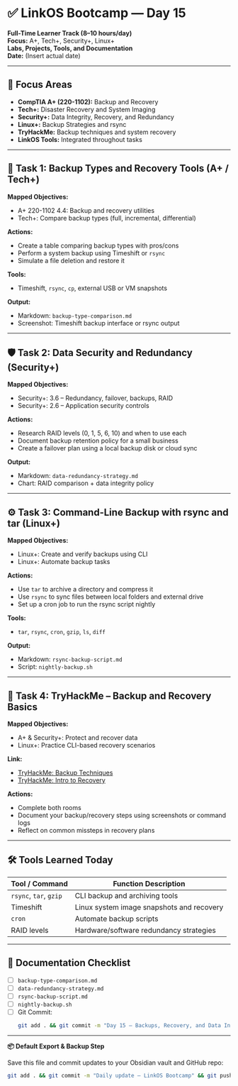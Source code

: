 # ✅ LinkOS Bootcamp — Day 15

**Full-Time Learner Track (8–10 hours/day)**  
**Focus:** A+, Tech+, Security+, Linux+  
**Labs, Projects, Tools, and Documentation**  
**Date:** (Insert actual date)

---

## 🧩 Focus Areas

- **CompTIA A+ (220-1102):** Backup and Recovery  
- **Tech+:** Disaster Recovery and System Imaging  
- **Security+:** Data Integrity, Recovery, and Redundancy  
- **Linux+:** Backup Strategies and rsync  
- **TryHackMe:** Backup techniques and system recovery  
- **LinkOS Tools:** Integrated throughout tasks

---

## 💾 Task 1: Backup Types and Recovery Tools (A+ / Tech+)

**Mapped Objectives:**  
- A+ 220-1102 4.4: Backup and recovery utilities  
- Tech+: Compare backup types (full, incremental, differential)

**Actions:**  
- Create a table comparing backup types with pros/cons  
- Perform a system backup using Timeshift or `rsync`  
- Simulate a file deletion and restore it

**Tools:**  
- Timeshift, `rsync`, `cp`, external USB or VM snapshots

**Output:**  
- Markdown: `backup-type-comparison.md`  
- Screenshot: Timeshift backup interface or rsync output

---

## 🛡️ Task 2: Data Security and Redundancy (Security+)

**Mapped Objectives:**  
- Security+: 3.6 – Redundancy, failover, backups, RAID  
- Security+: 2.6 – Application security controls

**Actions:**  
- Research RAID levels (0, 1, 5, 6, 10) and when to use each  
- Document backup retention policy for a small business  
- Create a failover plan using a local backup disk or cloud sync

**Output:**  
- Markdown: `data-redundancy-strategy.md`  
- Chart: RAID comparison + data integrity policy

---

## ⚙️ Task 3: Command-Line Backup with rsync and tar (Linux+)

**Mapped Objectives:**  
- Linux+: Create and verify backups using CLI  
- Linux+: Automate backup tasks

**Actions:**  
- Use `tar` to archive a directory and compress it  
- Use `rsync` to sync files between local folders and external drive  
- Set up a cron job to run the rsync script nightly

**Tools:**  
- `tar`, `rsync`, `cron`, `gzip`, `ls`, `diff`

**Output:**  
- Markdown: `rsync-backup-script.md`  
- Script: `nightly-backup.sh`

---

## 🧪 Task 4: TryHackMe – Backup and Recovery Basics

**Mapped Objectives:**  
- A+ & Security+: Protect and recover data  
- Linux+: Practice CLI-based recovery scenarios

**Link:**  
- [TryHackMe: Backup Techniques](https://tryhackme.com/room/backuptechniques)  
- [TryHackMe: Intro to Recovery](https://tryhackme.com/room/backuprecovery)

**Actions:**  
- Complete both rooms  
- Document your backup/recovery steps using screenshots or command logs  
- Reflect on common missteps in recovery plans

---

## 🛠️ Tools Learned Today

| Tool / Command       | Function Description                               |
|----------------------|----------------------------------------------------|
| `rsync`, `tar`, `gzip`| CLI backup and archiving tools                    |
| Timeshift            | Linux system image snapshots and recovery          |
| `cron`               | Automate backup scripts                            |
| RAID levels          | Hardware/software redundancy strategies            |

---

## 📁 Documentation Checklist

- [ ] `backup-type-comparison.md`  
- [ ] `data-redundancy-strategy.md`  
- [ ] `rsync-backup-script.md`  
- [ ] `nightly-backup.sh`  
- [ ] Git Commit:
  ```bash
  git add . && git commit -m "Day 15 – Backups, Recovery, and Data Integrity" && git push origin main
  ```

---

**📦 Default Export & Backup Step**

Save this file and commit updates to your Obsidian vault and GitHub repo:

```bash
git add . && git commit -m "Daily update – LinkOS Bootcamp" && git push origin main
```
